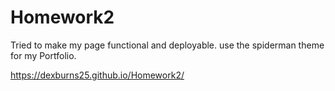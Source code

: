 # Homework2

Tried to make my page functional and deployable.
use the spiderman theme for my Portfolio. 


https://dexburns25.github.io/Homework2/

